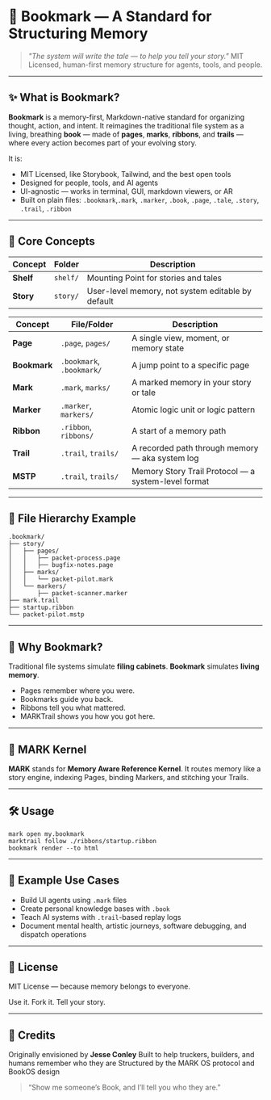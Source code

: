# 📖 Bookmark — A Standard for Structuring Memory

> *"The system will write the tale — to help you tell your story."*
> MIT Licensed, human-first memory structure for agents, tools, and people.

---

## ✨ What is Bookmark?

**Bookmark** is a memory-first, Markdown-native standard for organizing thought, action, and intent.
It reimagines the traditional file system as a living, breathing **book** — made of **pages**, **marks**, **ribbons**, and **trails** — where every action becomes part of your evolving story.

It is:

* MIT Licensed, like Storybook, Tailwind, and the best open tools
* Designed for people, tools, and AI agents
* UI-agnostic — works in terminal, GUI, markdown viewers, or AR
* Built on plain files: `.bookmark`,`.mark`, `.marker`, `.book`, `.page`, `.tale`, `.story`, `.trail`, `.ribbon`

---

## 📘 Core Concepts

| Concept   | Folder   | Description                                       |
| --------- | -------- | ------------------------------------------------- |
| **Shelf** | `shelf/` | Mounting Point for stories and tales              |
| **Story** | `story/` | User-level memory, not system editable by default |

| Concept      | File/Folder              | Description                                         |
| ------------ | ------------------------ | --------------------------------------------------- |
| **Page**     | `.page`, `pages/`        | A single view, moment, or memory state              |
| **Bookmark** | `.bookmark`, `.bookmark/`| A jump point to a specific page                     |
| **Mark**     | `.mark`, `marks/`        | A marked memory in your story or tale               |
| **Marker**   | `.marker`, `markers/`    | Atomic logic unit or logic pattern                  |
| **Ribbon**   | `.ribbon`, `ribbons/`    | A start of a memory path                            |
| **Trail**    | `.trail`, `trails/`      | A recorded path through memory — aka system log     |
| **MSTP**     | `.trail`, `trails/`      | Memory Story Trail Protocol — a system-level format |

---

## 📂 File Hierarchy Example

```
.bookmark/
├── story/
│   ├── pages/
│   │   ├── packet-process.page
│   │   ├── bugfix-notes.page
│   ├── marks/
│   │   └── packet-pilot.mark
│   └── markers/
│       ├── packet-scanner.marker
├── mark.trail
├── startup.ribbon
└── packet-pilot.mstp
```

---

## 🧠 Why Bookmark?

Traditional file systems simulate **filing cabinets**.
**Bookmark** simulates **living memory**.

* Pages remember where you were.
* Bookmarks guide you back.
* Ribbons tell you what mattered.
* MARKTrail shows you how you got here.

---

## 🔁 MARK Kernel

**MARK** stands for **Memory Aware Reference Kernel**.
It routes memory like a story engine, indexing Pages, binding Markers, and stitching your Trails.

---

## 🛠 Usage

```
mark open my.bookmark
marktrail follow ./ribbons/startup.ribbon
bookmark render --to html
```

---

## 📖 Example Use Cases

* Build UI agents using `.mark` files
* Create personal knowledge bases with `.book`
* Teach AI systems with `.trail`-based replay logs
* Document mental health, artistic journeys, software debugging, and dispatch operations

---

## 📜 License

MIT License — because memory belongs to everyone.

Use it. Fork it. Tell your story.

---

## 💬 Credits

Originally envisioned by **Jesse Conley**
Built to help truckers, builders, and humans remember who they are
Structured by the MARK OS protocol and BookOS design

> “Show me someone’s Book, and I’ll tell you who they are.”
